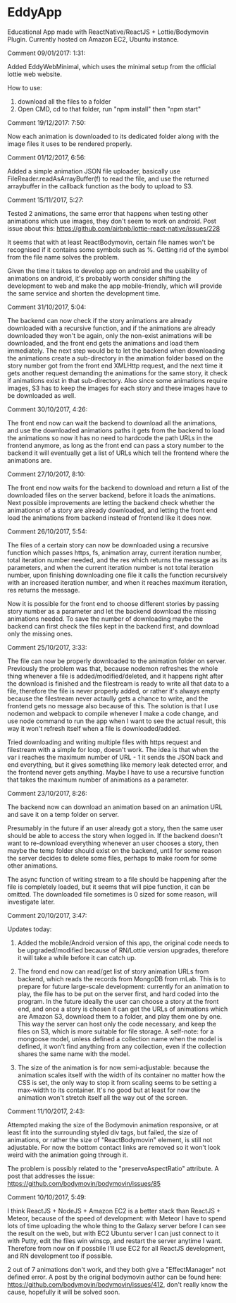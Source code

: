 # EddyApp
Educational App made with ReactNative/ReactJS + Lottie/Bodymovin Plugin. Currently hosted on Amazon EC2, Ubuntu instance.

Comment 09/01/2017: 1:31:

Added EddyWebMinimal, which uses the minimal setup from the official lottie web website.

How to use:
1. download all the files to a folder
2. Open CMD, cd to that folder, run "npm install" then "npm start"

Comment 19/12/2017: 7:50:

Now each animation is downloaded to its dedicated folder along with the image files it uses to be rendered properly.

Comment 01/12/2017, 6:56:

Added a simple animation JSON file uploader, basically use FileReader.readAsArrayBuffer(f) to read the file, and use 
the returned arraybuffer in the callback function as the body to upload to S3.

Comment 15/11/2017, 5:27:

Tested 2 animations, the same error that happens when testing other animations which use images, they don't seem to work on android. Post issue about this: https://github.com/airbnb/lottie-react-native/issues/228

It seems that with at least ReactBodymovin, certain file names won't be recognised if it contains some symbols such as %. Getting rid of the symbol from the file name solves the problem.

Given the time it takes to develop app on android and the usability of animations on android, it's probably worth consider shifting the development to web and make the app mobile-friendly, which will provide the same service and shorten the development time.

Comment 31/10/2017, 5:04:

The backend can now check if the story animations are already downloaded with a recursive function, and if the animations are already downloaded they won't be again, only the non-exist animations will be downloaded, and the front end gets the animations and load them immediately. The next step would be to let the backend when downloading the animations create a sub-directory in the animation folder based on the story number got from the front end XMLHttp request, and the next time it gets another request demanding the animations for the same story, it check if animations exist in that sub-directory. Also since some animations require images, S3 has to keep the images for each story and these images have to be downloaded as well.

Comment 30/10/2017, 4:26:

The front end now can wait the backend to download all the animations, and use the downloaded animations paths it gets from the backend
to load the animations so now it has no need to hardcode the path URLs in the frontend anymore, as long as the front end can pass a story
number to the backend it will eventually get a list of URLs which tell the frontend where the animations are.

Comment 27/10/2017, 8:10:

The front end now waits for the backend to download and return a list of the downloaded files on the server backend, before it loads
the animations. Next possible improvements are letting the backend check whether the animationsn of a story are already downloaded, 
and letting the front end load the animations from backend instead of frontend like it does now.

Comment 26/10/2017, 5:54:

The files of a certain story can now be downloaded using a recursive function which passes https, fs, animation array, 
current iteration number, total iteration number needed, and the res which returns the message as its parameters, and when 
the current iteration number is not total iteration number, upon finishing downloading one file it calls the function recursively
with an increased iteration number, and when it reaches maximum iteration, res returns the message.

Now it is possible for the front end to choose different stories by passing story number as a parameter and let the backend 
download the missing animations needed. To save the number of downloading maybe the backend can first check the files kept in the
backend first, and download only the missing ones.

Comment 25/10/2017, 3:33:

The file can now be properly downloaded to the animation folder on server. Previously the problem was that, because nodemon 
refreshes the whole thing whenever a file is added/modified/deleted, and it happens right after the download is finished and 
the filestream is ready to write all that data to a file, therefore the file is never properly added, or rather it's always 
empty because the filestream never actaully gets a chance to write, and the frontend gets no message also because of this. The
solution is that I use nodemon and webpack to compile whenever I make a code change, and use node command to run the app when 
I want to see the actual result, this way it won't refresh itself when a file is downloaded/added.

Tried downloading and writing multiple files with https request and filestream with a simple for loop, doesn't work. The idea
is that when the var i reaches the maximum number of URL - 1 it sends the JSON back and end everything, but it gives something 
like memory leak detected error, and the frontend never gets anything. Maybe I have to use a recursive function that takes 
the maximum number of animations as a parameter.

Comment 23/10/2017, 8:26:

The backend now can download an animation based on an animation URL and save it on a temp folder on server. 

Presumably in the future if an user already got a story, then the same user should be able to access the story when logged in. 
If the backend doesn't want to re-download everything whenever an user chooses a story, then maybe the temp folder should exist
on the backend, until for some reason the server decides to delete some files, perhaps to make room for some other animations.

The async function of writing stream to a file should be happening after the file is completely loaded, but it seems that will 
pipe function, it can be omitted. The downloaded file sometimes is 0 sized for some reason, will investigate later.

Comment 20/10/2017, 3:47:

Updates today:

1. Added the mobile/Android version of this app, the original code needs to be upgraded/modified because of RN/Lottie version
upgrades, therefore it will take a while before it can catch up.

2. The frond end now can read/get list of story animation URLs from backend, which reads the records from MongoDB from mLab.
This is to prepare for future large-scale development: currently for an animation to play, the file has to be put on the server
first, and hard coded into the program. In the future ideally the user can choose a story at the front end, and once a story is 
chosen it can get the URLs of animations which are Amazon S3, download them to a folder, and play them one by one. This way the 
server can host only the code necessary, and keep the files on S3, which is more suitable for file storage.
A self-note: for a mongoose model, unless defined a collection name when the model is defined, it won't find anything from any 
collection, even if the collection shares the same name with the model.

3. The size of the animation is for now semi-adjustable: because the animation scales itself with the width of its container no 
matter how the CSS is set, the only way to stop it from scaling seems to be setting a max-width to its container. It's no 
good but at least for now the animation won't stretch itself all the way out of the screen. 

Comment 11/10/2017, 2:43:

Attempted making the size of the Bodymovin animation responsive, or at least fit into the surrounding styled div tags, but
failed, the size of animations, or rather the size of "ReactBodymovin" element, is still not adjustable. For now the bottom
contact links are removed so it won't look weird with the animation going through it.

The problem is possibly related to the "preserveAspectRatio" attribute. A post that addresses the issue: https://github.com/bodymovin/bodymovin/issues/85

Comment 10/10/2017, 5:49:

I think ReactJS + NodeJS + Amazon EC2 is a better stack than ReactJS + Meteor, because of the speed of development:
with Meteor I have to spend lots of time uploading the whole thing to the Galaxy server before I can see the result
on the web, but with EC2 Ubuntu server I can just connect to it with Putty, edit the files win winscp, and restart
the server anytime I want. Therefore from now on if possbile I'll use EC2 for all ReactJS development, and RN development
too if possible.

2 out of 7 animations don't work, and they both give a "EffectManager" not defined error. A post by the original 
bodymovin author can be found here: https://github.com/bodymovin/bodymovin/issues/412, don't really know the cause,
hopefully it will be solved soon.
